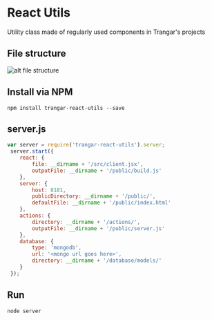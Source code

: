 React Utils
===========

Utility class made of regularly used components in Trangar's projects

File structure
-------------

![alt file structure](http://puu.sh/o0Zgt/8cd9bebc70.png)

Install via NPM
---------------
```
npm install trangar-react-utils --save
```

server.js
---------
```javascript
var server = require('trangar-react-utils').server;
 server.start({
 	react: {
 		file: __dirname + '/src/client.jsx',
 		outputFile: __dirname + '/public/build.js'
 	},
 	server: {
 		host: 8181,
 		publicDirectory: __dirname + '/public/',
 		defaultFile: __dirname + '/public/index.html'
 	},
 	actions: {
 		directory: __dirname + '/actions/',
 		outputFile: __dirname + '/public/server.js'
 	},
 	database: {
 		type: 'mongodb',
 		url: '<mongo url goes here>',
 		directory: __dirname + '/database/models/'
 	}
 });
```

Run
---
```
node server
```
